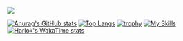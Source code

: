 [![](https://img.shields.io/static/v1?label=Sponsor&message=%E2%9D%A4&logo=GitHub&color=%23fe8e86)](https://github.com/sponsors/MinoruSekine)

[![Anurag's GitHub stats](https://github-readme-stats.vercel.app/api?username=MinoruSekine&show_icons=true)](https://github.com/anuraghazra/github-readme-stats)
[![Top Langs](https://github-readme-stats.vercel.app/api/top-langs/?username=MinoruSekine&layout=compact&langs_count=8)](https://github.com/anuraghazra/github-readme-stats)
[![trophy](https://github-profile-trophy.vercel.app/?username=MinoruSekine&column=9)](https://github.com/ryo-ma/github-profile-trophy)
[![My Skills](https://skillicons.dev/icons?i=bash,bsd,cpp,docker,emacs,githubactions,js,linux,md,powershell,py,regex,ts,windows)](https://skillicons.dev)
[![Harlok's WakaTime stats](https://github-readme-stats.vercel.app/api/wakatime?username=MinoruSekine)](https://github.com/anuraghazra/github-readme-stats)
